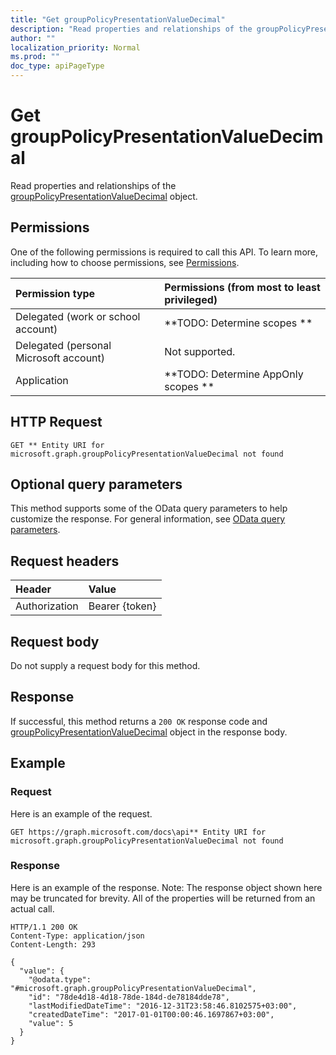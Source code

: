 ```yaml
---
title: "Get groupPolicyPresentationValueDecimal"
description: "Read properties and relationships of the groupPolicyPresentationValueDecimal object."
author: ""
localization_priority: Normal
ms.prod: ""
doc_type: apiPageType
---
```


# Get groupPolicyPresentationValueDecimal

Read properties and relationships of the [groupPolicyPresentationValueDecimal](../resources/grouppolicypresentationvaluedecimal.md) object.

## Permissions
One of the following permissions is required to call this API. To learn more, including how to choose permissions, see [Permissions](/concepts/permissions-reference.md).

|Permission type|Permissions (from most to least privileged)|
|:---|:---|
|Delegated (work or school account)|**TODO: Determine scopes **|
|Delegated (personal Microsoft account)|Not supported.|
|Application|**TODO: Determine AppOnly scopes **|

## HTTP Request
<!-- {
  "blockType": "ignored"
}
-->
``` http
GET ** Entity URI for microsoft.graph.groupPolicyPresentationValueDecimal not found
```

## Optional query parameters
This method supports some of the OData query parameters to help customize the response. For general information, see [OData query parameters](/graph/query-parameters).

## Request headers
|Header|Value|
|:---|:---|
|Authorization|Bearer {token}|

## Request body
Do not supply a request body for this method.

## Response
If successful, this method returns a `200 OK` response code and [groupPolicyPresentationValueDecimal](../resources/grouppolicypresentationvaluedecimal.md) object in the response body.

## Example

### Request
Here is an example of the request.
<!-- {
  "blockType": "request",
  "name": "get_grouppolicypresentationvaluedecimal"
}
-->
``` http
GET https://graph.microsoft.com/docs\api** Entity URI for microsoft.graph.groupPolicyPresentationValueDecimal not found
```

### Response
Here is an example of the response. Note: The response object shown here may be truncated for brevity. All of the properties will be returned from an actual call.
<!-- {
  "blockType": "response",
  "truncated": true,
  "@odata.type": "microsoft.graph.groupPolicyPresentationValueDecimal"
}
-->
``` http
HTTP/1.1 200 OK
Content-Type: application/json
Content-Length: 293

{
  "value": {
    "@odata.type": "#microsoft.graph.groupPolicyPresentationValueDecimal",
    "id": "78de4d18-4d18-78de-184d-de78184dde78",
    "lastModifiedDateTime": "2016-12-31T23:58:46.8102575+03:00",
    "createdDateTime": "2017-01-01T00:00:46.1697867+03:00",
    "value": 5
  }
}
```

